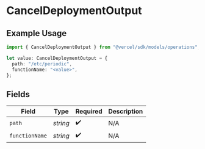 # CancelDeploymentOutput

## Example Usage

```typescript
import { CancelDeploymentOutput } from "@vercel/sdk/models/operations";

let value: CancelDeploymentOutput = {
  path: "/etc/periodic",
  functionName: "<value>",
};
```

## Fields

| Field              | Type               | Required           | Description        |
| ------------------ | ------------------ | ------------------ | ------------------ |
| `path`             | *string*           | :heavy_check_mark: | N/A                |
| `functionName`     | *string*           | :heavy_check_mark: | N/A                |